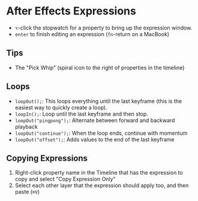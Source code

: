# After Effects Expressions

- `⌥`-click the stopwatch for a property to bring up the expression window.
- `enter` to finish editing an expression (`fn`-return on a MacBook)

## Tips

- The "Pick Whip" (spiral icon to the right of properties in the timeline)

## Loops

- `loopOut();`: This loops everything until the last keyframe (this is the easiest way to quickly create a loop).
- `loopIn();`: Loop until the last keyframe and then stop.
- `loopOut("pingpong");`: Alternate between forward and backward playback
- `loopOut("continue");`: When the loop ends, continue with momentum
- `loopOut("offset");`: Adds values to the end of the last keyframe

## Copying Expressions

1. Right-click property name in the Timeline that has the expression to copy and select "Copy Expression Only"
2. Select each other layer that the expression should apply too, and then paste (`⌘V`)